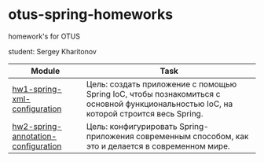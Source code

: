 # otus-spring-homeworks

homework's for OTUS

student: Sergey Kharitonov

|Module|Task|
--- | --- |
|[hw1-spring-xml-configuration](https://github.com/skharitonov95/otus-spring-homeworks/tree/master/hw1-spring-xml-configuration)|Цель: создать приложение с помощью Spring IoC, чтобы познакомиться с основной функциональностью IoC, на которой строится весь Spring.|
|[hw2-spring-annotation-configuration](https://github.com/skharitonov95/otus-spring-homeworks/tree/master/hw1-spring-xml-configuration)|Цель: конфигурировать Spring-приложения современным способом, как это и делается в современном мире.|